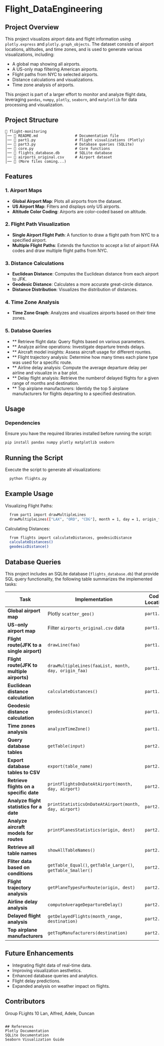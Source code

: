 # Flight_DataEngineering

## Project Overview
This project visualizes airport data and flight information using `plotly.express` and `plotly.graph_objects`. The dataset consists of airport locations, altitudes, and time zones, and is used to generate various visualizations, including:

- A global map showing all airports.
- A US-only map filtering American airports.
- Flight paths from NYC to selected airports.
- Distance calculations and visualizations.
- Time zone analysis of airports.

This project is part of a larger effort to monitor and analyze flight data, leveraging `pandas`, `numpy`, `plotly`, `seaborn`, and `matplotlib` for data processing and visualization.

## Project Structure
```
📂 flight-monitoring
│── 📜 README.md                 # Documentation file  
│── 📜 part1.py                  # Flight visualizations (Plotly)  
│── 📜 part3.py                  # Database queries (SQLite)  
│── 📜 core.py                   # Core functions  
│── 📜 flights_database.db       # SQLite database  
│── 📜 airports_original.csv     # Airport dataset  
│── 📜 (More files coming...)  
```
## Features
### 1. Airport Maps
- **Global Airport Map**: Plots all airports from the dataset.
- **US Airport Map**: Filters and displays only US airports.
- **Altitude Color Coding**: Airports are color-coded based on altitude.

### 2. Flight Path Visualization
- **Single Airport Flight Path**: A function to draw a flight path from NYC to a specified airport.
- **Multiple Flight Paths**: Extends the function to accept a list of airport FAA codes and draw multiple flight paths from NYC.

### 3. Distance Calculations
- **Euclidean Distance**: Computes the Euclidean distance from each airport to JFK.
- **Geodesic Distance**: Calculates a more accurate great-circle distance.
- **Distance Distribution**: Visualizes the distribution of distances.

### 4. Time Zone Analysis
- **Time Zone Graph**: Analyzes and visualizes airports based on their time zones.

### 5. Databse Queries
- ** Retrieve flight data: Query flights based on various parameters.
- ** Analyze airline operations: Investigate departure trends delays.
- ** Aircraft model insights: Assess aircraft usage for different rountes.
- ** Flight trajectory analysis: Determine how many times each plane type was used for a specific route.
- ** Airline delay analysis: Compute the average departure delay per airline and visualize in a bar plot.
- ** Delay flight analysis: Retrieve the numberof delayed flights for a given range of months and destination.
- ** Top airplane manufacturers: Identidy the top 5 airplane manufacturers for flights departing to a specified destination.

## Usage
### Dependencies
Ensure you have the required libraries installed before running the script:
```sh
pip install pandas numpy plotly matplotlib seaborn
```

## Running the Script

Execute the script to generate all visualizations:
```sh
  python flights.py
```

## Example Usage
Visualizing Flight Paths:
```sh
  from part1 import drawMultipleLines
  drawMultipleLines(["LAX", "ORD", "CDG"], month = 1, day = 1, origin_faa = "JFK")
```
Calculating Distances:
```sh
  from flights import calculateDistances, geodesicDistance
  calculateDistances()
  geodesicDistance()
```
## Database Queries 

This project includes an SQLite database (```flights_database.db```) that provide SQL query functionality, the following table summarizes the implemented tasks:

| Task | Implementation | Code Location |
|------|--------------|--------------|
| **Global airport map** | Plotly `scatter_geo()` | `part1.py` |
| **US-only airport map** | Filter `airports_original.csv` data | `part1.py` |
| **Flight route(JFK to a single airport)** | `drawLine(faa)` | `part1.py` |
| **Flight route(JFK to multiple airports)** | `drawMultipleLines(faaList, month, day, origin_faa)` | `part1.py` |
| **Euclidean distance calculation** | `calculateDistances()` | `part1.py` |
| **Geodesic distance calculation** | `geodesicDistance()` | `part1.py` |
| **Time zones analysis** | `analyzeTimeZone()` | `part1.py` |
| **Query database tables** | `getTable(input)` | `part2.py` |
| **Export database tables to CSV** | `export(table_name)` | `part2.py` |
| **Retrieve flights on a specific date** | `printFlightsOnDateAtAirport(month, day, airport)` | `part2.py` |
| **Analyze flight statistics for a date** | `printStatisticsOnDateAtAirport(month, day, airport)` | `part2.py` |
| **Analyze aircraft models for routes** | `printPlanesStatistics(origin, dest)` | `part2.py` |
| **Retrieve all table names** | `showAllTableNames()` | `part2.py`|
| **Fliter data based on conditions** | `getTable_Equal()`, `getTable_Larger()`, `getTable_Smaller()` | `part2.py`|
| **Flight trajectory analysis** | `getPlaneTypesForRoute(origin, dest)` | `part2.py`|
| **Airline delay analysis** | `computeAverageDepartureDelay()` | `part2.py`
| **Delayed flight analysis** | `getDelayedFlights(month_range, destination)`| `part2.py`|
| **Top airplane manufacturers** | `getTopManufacturers(destination)`| `part2.py`|

## Future Enhancements
- Integrating flight data of real-time data.
- Improving visualization aesthetics.
- Enhanced database queries and analytics.
- Flight delay predictions.
- Expanded analysis on weather impact on flights.

## Contributors
Group FLights 10
Lan, Alfred, Adele, Duncan
```

## References
Plotly Documentation
SQLite Documentation
Seaborn Visualization Guide

